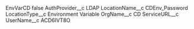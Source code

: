 <?xml version="1.0" encoding="UTF-8"?>
<CustomMetadata xmlns="http://soap.sforce.com/2006/04/metadata" xmlns:xsi="http://www.w3.org/2001/XMLSchema-instance" xmlns:xsd="http://www.w3.org/2001/XMLSchema">
    <label>EnvVarCD</label>
    <protected>false</protected>
    <values>
        <field>AuthProvider__c</field>
        <value xsi:type="xsd:string">LDAP</value>
    </values>
    <values>
        <field>LocationName__c</field>
        <value xsi:type="xsd:string">CDEnv_Password</value>
    </values>
    <values>
        <field>LocationType__c</field>
        <value xsi:type="xsd:string">Environment Variable</value>
    </values>
    <values>
        <field>OrgName__c</field>
        <value xsi:type="xsd:string">CD</value>
    </values>
    <values>
        <field>ServiceURL__c</field>
        <value xsi:nil="true"/>
    </values>
    <values>
        <field>UserName__c</field>
        <value xsi:type="xsd:string">ACD6IVT8O</value>
    </values>
</CustomMetadata>

